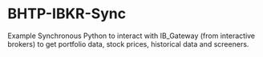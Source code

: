 # BHTP-IBKR-Sync
Example Synchronous Python to interact with IB_Gateway (from interactive brokers) to get portfolio data, stock prices, historical data and screeners.

